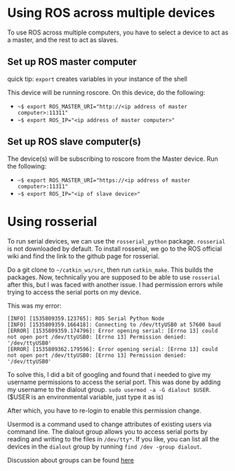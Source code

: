 # Using ROS across multiple devices
To use ROS across multiple computers, you have to select a device to act as a master, and the rest to act as slaves.

## Set up ROS master computer
quick tip: `export` creates variables in your instance of the shell

This device will be running roscore. On this device, do the following:
* `~$ export ROS_MASTER_URI="http://<ip address of master computer>:11311"`
* `~$ export ROS_IP="<ip address of master computer>"`

## Set up ROS slave computer(s)
The device(s) will be subscribing to roscore from the Master device. Run the following:
* `~$ export ROS_MASTER_URI="https://<ip address of master computer>:11311"`
* `~$ export ROS_IP="<ip of slave device>"`

# Using rosserial
To run serial devices, we can use the `rosserial_python` package. `rosserial` is not downloaded by default. To install rosserial, we go to the ROS official wiki and find the link to the github page for rosserial.

Do a git clone to `~/catkin_ws/src`, then run `catkin_make`. This builds the packages. Now, technically you are supposed to be able to use `rosserial` after this, but I was faced with another issue. I had permission errors while trying to access the serial ports on my device.

This was my error:
```
[INFO] [1535809359.123765]: ROS Serial Python Node
[INFO] [1535809359.166418]: Connecting to /dev/ttyUSB0 at 57600 baud
[ERROR] [1535809359.174796]: Error opening serial: [Errno 13] could not open port /dev/ttyUSB0: [Errno 13] Permission denied: '/dev/ttyUSB0'
[ERROR] [1535809362.179596]: Error opening serial: [Errno 13] could not open port /dev/ttyUSB0: [Errno 13] Permission denied: '/dev/ttyUSB0'

```

To solve this, I did a bit of googling and found that i needed to give my username permissions to access the serial port. This was done by adding my username to the dialout group. `sudo usermod -a -G dialout $USER`. ($USER is an environmental variable, just type it as is)

After which, you have to re-login to enable this permission change.

Usermod is a command used to change attributes of existing users via command line. The dialout group allows you to access serial ports by reading and writing to the files in `/dev/tty*`. If you like, you can list all the devices in the `dialout` group by running `find /dev -group dialout`.


Discussion about groups can be found [here](https://askubuntu.com/questions/26179/what-do-the-groups-do-in-users-and-groups)